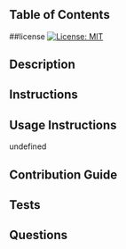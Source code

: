 #  
 
## Table of Contents 
  

##license 
 [![License: MIT](https://img.shields.io/badge/License-MIT-yellow.svg)](https://opensource.org/licenses/MIT) 

## Description 
  

## Instructions 
 

## Usage Instructions 
 undefined 

## Contribution Guide 
  

## Tests 
  

## Questions 
  
 